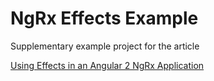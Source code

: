 NgRx Effects Example
====================

Supplementary example project for the article

[Using Effects in an Angular 2 NgRx Application][1]

[1]: https://psamsotha.github.io/angular/2016/12/31/ngrx-effects-with-angular.html
